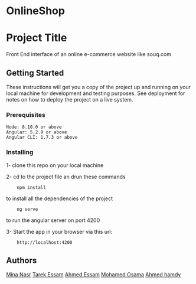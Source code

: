 
# OnlineShop
# Project Title

Front End interface of an online e-commerce website like souq.com

## Getting Started

These instructions will get you a copy of the project up and running on your local machine for development and testing purposes. See deployment for notes on how to deploy the project on a live system.

### Prerequisites

	Node: 8.10.0 or above
	Angular: 5.2.9 or above
    Angular CLI: 1.7.3 or above

### Installing

1- clone this repo on your local machine

2- cd to the project file an drun these commands
	
		npm install
		 
to install all the dependencies of the project
		
		ng serve
		
to run the angular server on port 4200
		
3- Start the app in your browser via this url:

		http://localhost:4200


		
		
## Authors

[Mina Nasr](https://github.com/MinaNasr)
[Tarek Essam](https://github.com/Tarek-Essam)
[Ahmed Essam](https://github.com/ahmed-essam )
[Mohamed Osama](https://github.com/mohamed-assem92)
[Ahmed hamdy](https://github.com/Ahmed-Hamdy2018)




